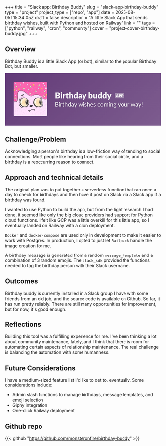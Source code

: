 +++
title = "Slack app: Birthday Buddy"
slug = "slack-app-birthday-buddy"
type = "project"
project_type = ["repo", "app"]
date = 2025-08-05T15:34:05Z
draft = false
description = "A little Slack App that sends birthday wishes, built with Python and hosted on Railway"
link = ""
tags = ["python", "railway", "cron", "community"]
cover = "project-cover-birthday-buddy.jpg"
+++

## Overview
Birthday Buddy is a little Slack App (or bot), similar to the popular Birthday Bot, but smaller.

![](media/slack-app-preview.png "Preview of Birthday Buddy Slack app")

## Challenge/Problem
Acknowledging a person's birthday is a low-friction way of tending to social connections. Most people like hearing from their social circle, and a birthday is a reoccurring reason to connect. 

## Approach and technical details
The original plan was to put together a serverless function that ran once a day to check for birthdays and then have it post on Slack via a Slack app if a birthday was found.

I wanted to use Python to build the app, but from the light research I had done, it seemed like only the big cloud providers had support for Python cloud functions. I felt like GCP was a little overkill for this little app, so I eventually landed on Railway with a cron deployment.

`Docker` and `docker-compose` are used only in development to make it easier to work with Postgres. In production, I opted to just let `Railpack` handle the image creation for me.

A birthday message is generated from a random `message_template` and a combination of 3 random emojis. The `slack_sdk` provided the functions needed to tag the birthday person with their Slack username.

## Outcomes
Birthday buddy is currently installed in a Slack group I have with some friends from an old job, and the source code is available on Github. So far, it has run pretty reliably. There are still many opportunities for improvement, but for now, it's good enough.

## Reflections
Building this tool was a fulfilling experience for me. I've been thinking a lot about community maintenance, lately, and I think that there is room for automating certain aspects of relationship maintenance. The real challenge is balancing the automation with some humanness.

## Future Considerations
I have a medium-sized feature list I'd like to get to, eventually. Some considerations include:
- Admin slash functions to manage birthdays, message templates, and emoji selection
- Giphy integration
- One-click Railway deployment

## Github repo

{{< github "https://github.com/monsteronfire/birthday-buddy" >}}
